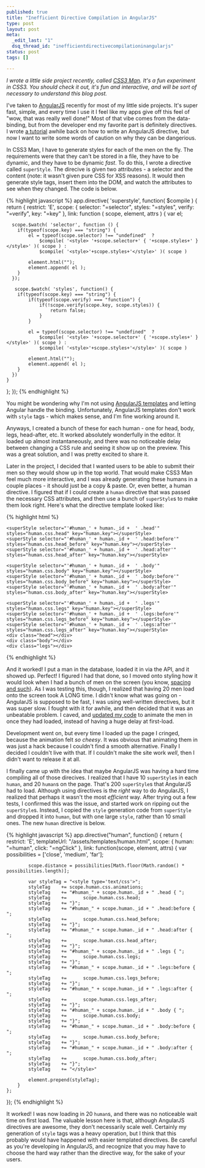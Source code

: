 ```yaml
---
published: true
title: "Inefficient Directive Compilation in AngularJS"
type: post
layout: post
meta:
  _edit_last: "1"
  dsq_thread_id: "inefficientdirectivecompilationinangularjs"
status: post
tags: []

---
```


*I wrote a little side project recently, called [CSS3 Man](https://www.css3man.com).  It's a fun experiment in CSS3.  You should check it out, it's fun and interactive, and will be sort of necessary to understand this blog post.*

<!--more-->

I've taken to [AngularJS](https://angularjs.org) recently for most of my little side projects.  It's super fast, simple, and every time I use it I feel like my apps give off this feel of "wow, that was really well done!"  Most of that vibe comes from the data-binding, but from the developer end my favorite part is definitely directives.  I wrote [a tutorial](https://joewegner.com/blog/angular-js-directive-tutorial-on-attribute-bootstrap-confirm-button/) awhile back on how to write an AngularJS directive, but now I want to write some words of caution on why they can be dangerious.

In CSS3 Man, I have to generate styles for each of the men on the fly.  The requirements were that they can't be stored in a file, they have to be dynamic, and they have to be dynamic *fast*.  To do this, I wrote a directive called `superStyle`.  The direcive is given two attributes - a selector and the content (note: it wasn't given pure CSS for XSS reasons).  It would then generate style tags, insert them into the DOM, and watch the attributes to see when they changed.  The code is below.

{% highlight javascript %}
app.directive( 'superstyle', function( $compile ) {
  return {
    restrict: 'E',
    scope: { selector: "=selector", styles: "=styles", verify: "=verify", key: "=key" },
    link: function ( scope, element, attrs ) {
      var el;

      scope.$watch( 'selector', function () {
      	if(typeof(scope.key) === "string") {
	        el = typeof(scope.selector) !== "undefined"  ?
	        	$compile( '<style> '+scope.selector+' { '+scope.styles+' } </style>' )( scope ) :
	        	$compile( '<style>'+scope.styles+'</style>' )( scope )

	        element.html("");
	        element.append( el );
        }
      });

       scope.$watch( 'styles', function() {
       	if(typeof(scope.key) === "string") {
	       	if(typeof(scope.verify) === "function") {
	       		if(!scope.verify(scope.key, scope.styles)) {
	       			return false;
	       		}
	       	}

	        el = typeof(scope.selector) !== "undefined"  ?
	        	$compile( '<style> '+scope.selector+' { '+scope.styles+' } </style>' )( scope ) :
	        	$compile( '<style>'+scope.styles+'</style>' )( scope )

	        element.html("");
	        element.append( el );
    	}
      })
    }
  };
});
{% endhighlight %}

You might be wondering why I'm not using [AngularJS templates](https://docs.angularjs.org/guide/dev_guide.templates) and letting Angular handle the binding.  Unfortunately, AngularJS templates don't work with `style` tags - which makes sense, and I'm fine working around it.

Anyways, I created a bunch of these for each human - one for head, body, legs, head-after, etc.  It worked absolutely wonderfully in the editor.  It loaded up almost instantaneously, and there was no noticeable delay between changing a CSS rule and seeing it show up on the preview.  This was a great solution, and I was pretty excited to share it.

Later in the project, I decided that I wanted users to be able to submit their men so they would show up in the top world.  That would make CSS3 Man feel much more interactive, and I was already generating these humans in a couple places - it should just be a copy & paste.  Or, even better, a human directive.  I figured that if I could create a `human` directive that was passed the necessary CSS attributes, and then use a bunch of `superStyle`s to make them look right.  Here's what the directive template looked like:

{% highlight html %}
<div class="human human-live {{distance}}" id="human_{{human._id}}" ng-click="click(human);">
	<superStyle selector="" styles="human.css.animations" key="human.key"></superStyle>

	<superStyle selector="'#human_' + human._id +  ' .head'" styles="human.css.head" key="human.key"></superStyle>
	<superStyle selector="'#human_' + human._id +  ' .head:before'" styles="human.css.head_before" key="human.key"></superStyle>
	<superStyle selector="'#human_' + human._id +  ' .head:after'" styles="human.css.head_after" key="human.key"></superStyle>

	<superStyle selector="'#human_' + human._id +  ' .body'" styles="human.css.body" key="human.key"></superStyle>
	<superStyle selector="'#human_' + human._id +  ' .body:before'" styles="human.css.body_before" key="human.key"></superStyle>
	<superStyle selector="'#human_' + human._id +  ' .body:after'" styles="human.css.body_after" key="human.key"></superStyle>

	<superStyle selector="'#human_' + human._id +  ' .legs'" styles="human.css.legs" key="human.key"></superStyle>
	<superStyle selector="'#human_' + human._id +  ' .legs:before'" styles="human.css.legs_before" key="human.key"></superStyle>
	<superStyle selector="'#human_' + human._id +  ' .legs:after'" styles="human.css.legs_after" key="human.key"></superStyle>
	<div class="head"></div>
	<div class="body"></div>
	<div class="legs"></div>
</div>
{% endhighlight %}

And it worked! I put a man in the database, loaded it in via the API, and it showed up.  Perfect!  I figured I had that done, so I moved onto styling how it would look when I had a bunch of men on the screen (you know, [spacing and such](https://github.com/josephwegner/css3man/commit/902c6ea27dd54c3043a7da34596e8c5631c3f61c)).  As I was testing this, though, I realized that having 20 men load onto the screen took A LONG time.  I didn't know what was going on - AngularJS is supposed to be fast, I was using well-written directives, but it was super slow.  I fought with it for awhile, and then decided that it was an unbeatable problem.  I caved, and [updated my code](https://github.com/josephwegner/css3man/commit/6e949b89fe00f19f7af43fb2cec39ce8dff8b666) to animate the men in once they had loaded, instead of having a huge delay at first-load.

Development went on, but every time I loaded up the page I cringed, because the animation felt *so cheesy*.  It was obvious that animating them in was just a hack because I couldn't find a smooth alternative.  Finally I decided I couldn't live with that.  If I couldn't make the site work *well*, then I didn't want to release it at all.

I finally came up with the idea that maybe AngularJS was having a hard time compiling all of those direcives.  I realized that I have 10 `superStyle`s in each `human`, and 20 `human`s on the page.  That's 200 `superStyle`s that AngularJS had to load.  Although using directives is the *right* way to do AngularJS, I realized that perhaps it wasn't the most *efficient* way.  After trying out a few tests, I confirmed this was the issue, and started work on ripping out the `superStyle`s.  Instead, I copied the `style` generation code from `superStyle` and dropped it into `human`, but with one large `style`, rather than 10 small ones.  The new `human` directive is below.

{% highlight javascript %}
app.directive("human", function() {
	return {
		restrict: 'E',
		templateUrl: "/assets/templates/human.html",
		scope: {
			human: "=human",
			click: "=ngClick"
		},
		link: function(scope, element, attrs) {
			var possibilities = ['close', 'medium', 'far'];

			scope.distance = possibilities[Math.floor(Math.random() * possibilities.length)];

			var styleTag = "<style type='text/css'>";
			styleTag	+= scope.human.css.animations;
			styleTag	+= "#human_" + scope.human._id + " .head { ";
			styleTag	+= 		scope.human.css.head;
			styleTag 	+= "}";
			styleTag	+= "#human_" + scope.human._id + " .head:before { ";
			styleTag	+= 		scope.human.css.head_before;
			styleTag 	+= "}";
			styleTag	+= "#human_" + scope.human._id + " .head:after { ";
			styleTag	+= 		scope.human.css.head_after;
			styleTag 	+= "}";
			styleTag	+= "#human_" + scope.human._id + " .legs { ";
			styleTag	+= 		scope.human.css.legs;
			styleTag 	+= "}";
			styleTag	+= "#human_" + scope.human._id + " .legs:before { ";
			styleTag	+= 		scope.human.css.legs_before;
			styleTag 	+= "}";
			styleTag	+= "#human_" + scope.human._id + " .legs:after { ";
			styleTag	+= 		scope.human.css.legs_after;
			styleTag 	+= "}";
			styleTag	+= "#human_" + scope.human._id + " .body { ";
			styleTag	+= 		scope.human.css.body;
			styleTag 	+= "}";
			styleTag	+= "#human_" + scope.human._id + " .body:before { ";
			styleTag	+= 		scope.human.css.body_before;
			styleTag 	+= "}";
			styleTag	+= "#human_" + scope.human._id + " .body:after { ";
			styleTag	+= 		scope.human.css.body_after;
			styleTag 	+= "}";
			styleTag 	+= "</style>"

			element.prepend(styleTag);
		}
	};
});
{% endhighlight %}

It worked!  I was now loading in 20 `human`s, and there was no noticeable wait time on first load.  The valuable lesson here is that, although AngularJS directives are awesome, they don't necessarily scale well.  Certainly my generation of `style` tags was a heavy operation, but I think that this probably would have happened with easier templated directives.  Be careful as you're developing in AngularJS, and recognize that you may have to choose the hard way rather than the directive way, for the sake of your users.
